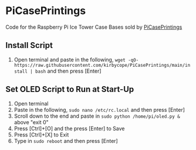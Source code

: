 # PiCasePrintings
Code for the Raspberry Pi Ice Tower Case Bases sold by [PiCasePrintings](https://www.etsy.com/shop/PiCasePrintings)

## Install Script
1. Open terminal and paste in the following, `wget -qO- https://raw.githubusercontent.com/kirbycope/PiCasePrintings/main/install | bash` and then press [Enter]

## Set OLED Script to Run at Start-Up
1. Open terminal
1. Paste in the following, `sudo nano /etc/rc.local` and then press [Enter]
1. Scroll down to the end and paste in `sudo python /home/pi/oled.py &` above "exit 0"
1. Press [Ctrl]+[O] and the press [Enter] to Save
1. Press [Ctrl]+[X] to Exit
1. Type in `sudo reboot` and then press [Enter]
